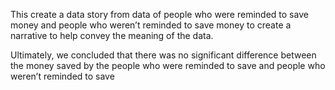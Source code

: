 This create a data story from data of people who were reminded to save money and people who weren’t reminded to save money to create a narrative to help convey the meaning of the data.

Ultimately, we concluded that there was no significant difference between the money saved by the people who were reminded to save and people who weren’t reminded to save
